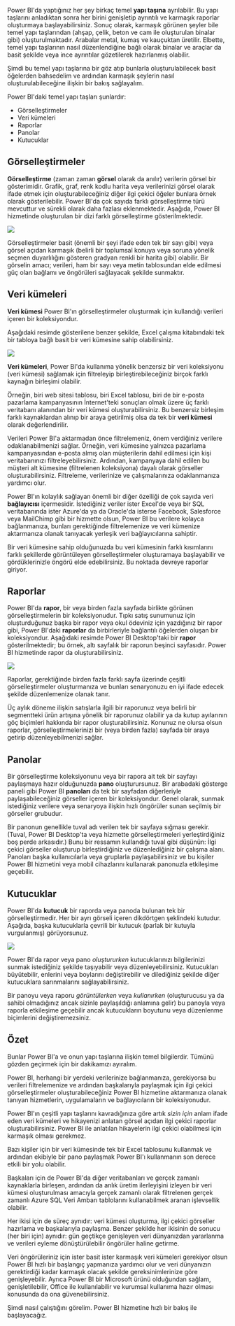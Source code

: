 Power BI'da yaptığınız her şey birkaç temel **yapı taşına** ayrılabilir. Bu yapı taşlarını anladıktan sonra her birini genişletip ayrıntılı ve karmaşık raporlar oluşturmaya başlayabilirsiniz. Sonuç olarak, karmaşık görünen şeyler bile temel yapı taşlarından (ahşap, çelik, beton ve cam ile oluşturulan binalar gibi) oluşturulmaktadır. Arabalar metal, kumaş ve kauçuktan üretilir. Elbette, temel yapı taşlarının nasıl düzenlendiğine bağlı olarak binalar ve araçlar da basit şekilde veya ince ayrıntılar gözetilerek hazırlanmış olabilir.

Şimdi bu temel yapı taşlarına bir göz atıp bunlarla oluşturulabilecek basit öğelerden bahsedelim ve ardından karmaşık şeylerin nasıl oluşturulabileceğine ilişkin bir bakış sağlayalım.

Power BI'daki temel yapı taşları şunlardır:

* Görselleştirmeler
* Veri kümeleri
* Raporlar
* Panolar
* Kutucuklar

## <a name="visualizations"></a>Görselleştirmeler
**Görselleştirme** (zaman zaman **görsel** olarak da anılır) verilerin görsel bir gösterimidir. Grafik, graf, renk kodlu harita veya verilerinizi görsel olarak ifade etmek için oluşturabileceğiniz diğer ilgi çekici öğeler bunlara örnek olarak gösterilebilir. Power BI'da çok sayıda farklı görselleştirme türü mevcuttur ve sürekli olarak daha fazlası eklenmektedir. Aşağıda, Power BI hizmetinde oluşturulan bir dizi farklı görselleştirme gösterilmektedir.

![](media/0-0b-building-blocks-power-bi/c0a0b_1.png)

Görselleştirmeler basit (önemli bir şeyi ifade eden tek bir sayı gibi) veya görsel açıdan karmaşık (belirli bir toplumsal konuya veya soruna yönelik seçmen duyarlılığını gösteren gradyan renkli bir harita gibi) olabilir. Bir görselin amacı; verileri, ham bir sayı veya metin tablosundan elde edilmesi güç olan bağlamı ve öngörüleri sağlayacak şekilde sunmaktır.

## <a name="datasets"></a>Veri kümeleri
**Veri kümesi** Power BI'ın görselleştirmeler oluşturmak için kullandığı verileri içeren bir koleksiyondur.

Aşağıdaki resimde gösterilene benzer şekilde, Excel çalışma kitabındaki tek bir tabloya bağlı basit bir veri kümesine sahip olabilirsiniz.

![](media/0-0b-building-blocks-power-bi/c0a0b_2.png)

**Veri kümeleri**, Power BI'da kullanıma yönelik benzersiz bir veri koleksiyonu (veri kümesi) sağlamak için filtreleyip birleştirebileceğiniz birçok farklı kaynağın birleşimi olabilir.

Örneğin, biri web sitesi tablosu, biri Excel tablosu, biri de bir e-posta pazarlama kampanyasının İnternet'teki sonuçları olmak üzere üç farklı veritabanı alanından bir veri kümesi oluşturabilirsiniz. Bu benzersiz birleşim farklı kaynaklardan alınıp bir araya getirilmiş olsa da tek bir **veri kümesi** olarak değerlendirilir.

Verileri Power BI'a aktarmadan önce filtrelemeniz, önem verdiğiniz verilere odaklanabilmenizi sağlar. Örneğin, veri kümesine yalnızca pazarlama kampanyasından e-posta almış olan müşterilerin dahil edilmesi için kişi veritabanınızı filtreleyebilirsiniz. Ardından, kampanyaya dahil edilen bu müşteri alt kümesine (filtrelenen koleksiyona) dayalı olarak görseller oluşturabilirsiniz. Filtreleme, verilerinize ve çalışmalarınıza odaklanmanıza yardımcı olur.

Power BI'ın kolaylık sağlayan önemli bir diğer özelliği de çok sayıda veri **bağlayıcısı** içermesidir. İstediğiniz veriler ister Excel'de veya bir SQL veritabanında ister Azure'da ya da Oracle'da isterse Facebook, Salesforce veya MailChimp gibi bir hizmette olsun, Power BI bu verilere kolayca bağlanmanıza, bunları gerektiğinde filtrelemenize ve veri kümenize aktarmanıza olanak tanıyacak yerleşik veri bağlayıcılarına sahiptir.

Bir veri kümesine sahip olduğunuzda bu veri kümesinin farklı kısımlarını farklı şekillerde görüntüleyen görselleştirmeler oluşturamaya başlayabilir ve gördüklerinizle öngörü elde edebilirsiniz. Bu noktada devreye raporlar giriyor.

## <a name="reports"></a>Raporlar
Power BI'da **rapor**, bir veya birden fazla sayfada birlikte görünen görselleştirmelerin bir koleksiyonudur. Tıpkı satış sunumunuz için oluşturduğunuz başka bir rapor veya okul ödeviniz için yazdığınız bir rapor gibi, Power BI'daki **raporlar** da birbirleriyle bağlantılı öğelerden oluşan bir koleksiyondur. Aşağıdaki resimde Power BI Desktop'taki bir **rapor** gösterilmektedir; bu örnek, altı sayfalık bir raporun beşinci sayfasıdır. Power BI hizmetinde rapor da oluşturabilirsiniz.

![](media/0-0b-building-blocks-power-bi/c0a0b_3.png)

Raporlar, gerektiğinde birden fazla farklı sayfa üzerinde çeşitli görselleştirmeler oluşturmanıza ve bunları senaryonuzu en iyi ifade edecek şekilde düzenlemenize olanak tanır.

Üç aylık döneme ilişkin satışlarla ilgili bir raporunuz veya belirli bir segmentteki ürün artışına yönelik bir raporunuz olabilir ya da kutup ayılarının göç biçimleri hakkında bir rapor oluşturabilirsiniz. Konunuz ne olursa olsun raporlar, görselleştirmelerinizi bir (veya birden fazla) sayfada bir araya getirip düzenleyebilmenizi sağlar.

## <a name="dashboards"></a>Panolar
Bir görselleştirme koleksiyonunu veya bir rapora ait tek bir sayfayı paylaşmaya hazır olduğunuzda **pano** oluşturursunuz. Bir arabadaki gösterge paneli gibi Power BI **panoları** da tek bir sayfadan diğerleriyle paylaşabileceğiniz görseller içeren bir koleksiyondur. Genel olarak, sunmak istediğiniz verilere veya senaryoya ilişkin hızlı öngörüler sunan seçilmiş bir görseller grubudur.

Bir panonun genellikle tuval adı verilen tek bir sayfaya sığması gerekir. (Tuval, Power BI Desktop'ta veya hizmette görselleştirmeleri yerleştirdiğiniz boş perde arkasıdır.) Bunu bir ressamın kullandığı tuval gibi düşünün: İlgi çekici görseller oluşturup birleştirdiğiniz ve düzenlediğiniz bir çalışma alanı.
Panoları başka kullanıcılarla veya gruplarla paylaşabilirsiniz ve bu kişiler Power BI hizmetini veya mobil cihazlarını kullanarak panonuzla etkileşime geçebilir.

## <a name="tiles"></a>Kutucuklar
Power BI'da **kutucuk** bir raporda veya panoda bulunan tek bir görselleştirmedir. Her bir ayrı görseli içeren dikdörtgen şeklindeki kutudur. Aşağıda, başka kutucuklarla çevrili bir kutucuk (parlak bir kutuyla vurgulanmış) görüyorsunuz.

![](media/0-0b-building-blocks-power-bi/c0a0b_4.png)

Power BI'da rapor veya pano *oluştururken* kutucuklarınızı bilgilerinizi sunmak istediğiniz şekilde taşıyabilir veya düzenleyebilirsiniz. Kutucukları büyütebilir, enlerini veya boylarını değiştirebilir ve dilediğiniz şekilde diğer kutucuklara sarınmalarını sağlayabilirsiniz.

Bir panoyu veya raporu *görüntülerken* veya *kullanırken* (oluşturucusu ya da sahibi olmadığınız ancak sizinle paylaşıldığı anlamına gelir) bu panoyla veya raporla etkileşime geçebilir ancak kutucukların boyutunu veya düzenlenme biçimlerini değiştiremezsiniz.

## <a name="all-together-now"></a>Özet
Bunlar Power BI'a ve onun yapı taşlarına ilişkin temel bilgilerdir. Tümünü gözden geçirmek için bir dakikamızı ayıralım.

Power BI, herhangi bir yerdeki verilerinize bağlanmanıza, gerekiyorsa bu verileri filtrelemenize ve ardından başkalarıyla paylaşmak için ilgi çekici görselleştirmeler oluşturabileceğiniz Power BI hizmetine aktarmanıza olanak tanıyan hizmetlerin, uygulamaların ve bağlayıcıların bir koleksiyonudur.  

Power BI'ın çeşitli yapı taşlarını kavradığınıza göre artık *sizin için* anlam ifade eden veri kümeleri ve hikayenizi anlatan görsel açıdan ilgi çekici raporlar oluşturabilirsiniz. Power BI ile anlatılan hikayelerin ilgi çekici olabilmesi için karmaşık olması gerekmez.

Bazı kişiler için bir veri kümesinde tek bir Excel tablosunu kullanmak ve ardından ekibiyle bir pano paylaşmak Power BI'ı kullanmanın son derece etkili bir yolu olabilir.

Başkaları için de Power BI'da diğer veritabanları ve gerçek zamanlı kaynaklarla birleşen, ardından da anlık üretim ilerleyişini izleyen bir veri kümesi oluşturulması amacıyla gerçek zamanlı olarak filtrelenen gerçek zamanlı Azure SQL Veri Ambarı tablolarını kullanabilmek aranan işlevsellik olabilir.

Her ikisi için de süreç aynıdır: veri kümesi oluşturma, ilgi çekici görseller hazırlama ve başkalarıyla paylaşma. Benzer şekilde her ikisinin de sonucu (her biri için) aynıdır: gün geçtikçe genişleyen veri dünyanızdan yararlanma ve verileri eyleme dönüştürülebilir öngörüler haline getirme.

Veri öngörüleriniz için ister basit ister karmaşık veri kümeleri gerekiyor olsun Power BI hızlı bir başlangıç yapmanıza yardımcı olur ve veri dünyanızın gerektirdiği kadar karmaşık olacak şekilde gereksinimlerinize göre genişleyebilir. Ayrıca Power BI bir Microsoft ürünü olduğundan sağlam, genişletilebilir, Office ile kullanılabilir ve kurumsal kullanıma hazır olması konusunda da ona güvenebilirsiniz.

Şimdi nasıl çalıştığını görelim. Power BI hizmetine hızlı bir bakış ile başlayacağız.

